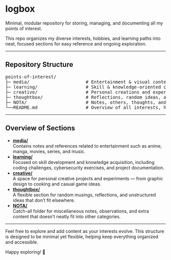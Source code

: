 # logbox

Minimal, modular repository for storing, managing, and documenting all my points of interest.

This repo organizes my diverse interests, hobbies, and learning paths into neat, focused sections for easy reference and ongoing exploration. 

---
## Repository Structure

<pre>
points-of-interest/
├─ media/                     # Entertainment & visual content (anime, movies, music, etc.)
├─ learning/                  # Skill & knowledge-oriented content (coding challenges, projects)
├─ creative/                  # Personal creations and experiments (design, cooking, games)
├─ thoughtbox/                # Reflections, random ideas, and unstructured thoughts
├─ NOTA/                      # Notes, others, thoughts, and extras — for uncategorized content
└──README.md                  # Overview of all interests, how to navigate
</pre>

---

## Overview of Sections

- **[media/](media/)**  
  Contains notes and references related to entertainment such as anime, manga, movies, series, and music.
- **[learning/](learning/)**  
  Focused on skill development and knowledge acquisition, including coding challenges, cybersecurity exercises, and project documentation.
- **[creative/](creative/)**  
  A space for personal creative projects and experiments — from graphic design to cooking and casual game ideas.
- **[thoughtbox/](thoughtbox/)**  
  A flexible section for random musings, reflections, and unstructured ideas that don’t fit elsewhere.
- **[NOTA/](NOTA/)**  
  Catch-all folder for miscellaneous notes, observations, and extra content that doesn’t neatly fit into other categories.

---

Feel free to explore and add content as your interests evolve. This structure is designed to be minimal yet flexible, helping keep everything organized and accessible.

Happy exploring! 🚀
